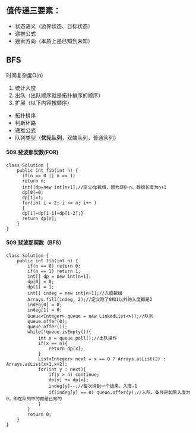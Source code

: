 ## 值传递三要素：
* 状态语义（边界状态、目标状态）
* 递推公式
* 搜索方向（本质上是已知到未知）
## BFS
时间复杂度O(n)
1. 统计入度
2. 出队（出队顺序就是拓扑排序的顺序）
3. 扩展（以下内容按顺序）
* 拓扑排序
* 判断环路
* 递推公式
* 队列类型（**优先队列**，双端队列，普通队列）
#### 509.斐波那契数(FOR)
```
class Solution {
    public int fib(int n) {
      if(n == 0 || n == 1)
      return n;
      int[]dp=new int[n+1];//定义dp数组，因为是0-n，数组长度为n+1
      dp[0]=0;
      dp[1]=1;
      for(int i = 2; i <= n; i++ )
      {
      dp[i]=dp[i-1]+dp[i-2];}
      return dp[n];
    }
}
```
#### 509.斐波那契数（BFS）
```
class Solution {
    public int fib(int n) {
        if(n == 0) return 0;
        if(n == 1) return 1;
        int[] dp = new int[n+1];
        dp[0] = 0;
        dp[1] = 1;
        int[] indeg = new int[n+1];//入度数组
        Arrays.fill(indeg, 2);//定义除了0和1以外的入度都是2
        indeg[0] = 0;
        indeg[1] = 0;
        Queue<Integer> queue = new LinkedList<>();//队列
        queue.offer(0);
        queue.offer(1);
        while(!queue.isEmpty()){
            int x = queue.poll();//出队操作
            if(x == n){
                return dp[x];
            }
            List<Integer> next = x == 0 ? Arrays.asList(2) : Arrays.asList(x+1,x+2);
            for(int y : next){
                if(y > n) continue;
                dp[y] += dp[x];
                indeg[y]--;//每次得到一个结果，入度-1
                if(indeg[y] == 0) queue.offer(y);//入队，条件是如果入度为0，即在队列中的都是已知的
            }
        }
        return 0;
    }
}
```
